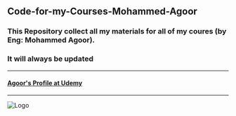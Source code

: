 ## Code-for-my-Courses-Mohammed-Agoor

### This Repository collect all my materials for all of my coures (by Eng: Mohammed Agoor).
### It will always be updated
-----------------------------

#### [Agoor's Profile at Udemy](https://www.udemy.com/user/mohammed-agoor-2/)

-----------------------------
![Logo](https://user-images.githubusercontent.com/81787449/182008396-e584a8e4-2ec2-4f19-aedf-0e5db2edbd9d.png)
